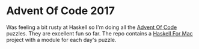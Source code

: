 # Advent Of Code 2017

Was feeling a bit rusty at Haskell so I'm doing all the [Advent Of Code](http://adventofcode/2017) puzzles. They are excellent fun so far.
The repo contains a [Haskell For Mac](http://haskellformac.com/) project with a module for each day's puzzle.
